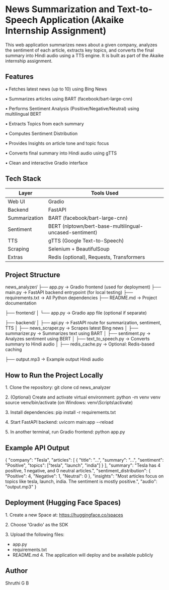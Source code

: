 # News Summarization and Text-to-Speech Application (Akaike Internship Assignment)
This web application summarizes news about a given company, analyzes the sentiment of each article, extracts key topics, and converts the final summary into Hindi audio using a TTS engine. It is built as part of the Akaike internship assignment.

## Features
•⁠  ⁠Fetches latest news (up to 10) using Bing News

•⁠  ⁠Summarizes articles using BART (facebook/bart-large-cnn)

•⁠  ⁠Performs Sentiment Analysis (Positive/Negative/Neutral) using multilingual BERT

•⁠  ⁠Extracts Topics from each summary

•⁠  ⁠Computes Sentiment Distribution

•⁠  ⁠Provides Insights on article tone and topic focus

•⁠  ⁠Converts final summary into Hindi audio using gTTS

•⁠  ⁠Clean and interactive Gradio interface

## Tech Stack
Layer           | Tools Used
----------------|-------------------------------
Web UI          | Gradio
Backend         | FastAPI
Summarization   | BART (facebook/bart-large-cnn)
Sentiment       | BERT (nlptown/bert-base-multilingual-uncased-sentiment)
TTS             | gTTS (Google Text-to-Speech)
Scraping        | Selenium + BeautifulSoup
Extras          | Redis (optional), Requests, Transformers


## Project Structure
news_analyzer/
├── app.py                    -> Gradio frontend (used for deployment)
├── main.py                   -> FastAPI backend entrypoint (for local testing)
├── requirements.txt          -> All Python dependencies
├── README.md                 -> Project documentation

├── frontend/
│   └── app.py                -> Gradio app file (optional if separate)

├── backend/
│   ├── api.py                -> FastAPI route for summarization, sentiment, TTS
│   ├── news_scraper.py       -> Scrapes latest Bing news
│   ├── summarizer.py         -> Summarizes text using BART
│   ├── sentiment.py          -> Analyzes sentiment using BERT
│   ├── text_to_speech.py     -> Converts summary to Hindi audio
│   ├── redis_cache.py        -> Optional: Redis-based caching

├── output.mp3                -> Example output Hindi audio



## How to Run the Project Locally
1.⁠ ⁠Clone the repository:
   git clone <your-repo-url>
   cd news_analyzer
   
2.⁠ ⁠(Optional) Create and activate virtual environment:
   python -m venv venv
   source venv/bin/activate   (on Windows: venv\Scripts\activate)
   
3.⁠ ⁠Install dependencies:
   pip install -r requirements.txt
   
4.⁠ ⁠Start FastAPI backend:
   uvicorn main:app --reload
   
5.⁠ ⁠In another terminal, run Gradio frontend:
   python app.py


## Example API Output

{
  "company": "Tesla",
  "articles": [
    {
      "title": "...",
      "summary": "...",
      "sentiment": "Positive",
      "topics": ["tesla", "launch", "india"]
    }
  ],
  "summary": "Tesla has 4 positive, 1 negative, and 0 neutral articles.",
  "sentiment_distribution": {
    "Positive": 4,
    "Negative": 1,
    "Neutral": 0
  },
  "insights": "Most articles focus on topics like tesla, launch, india. The sentiment is mostly positive.",
  "audio": "output.mp3"
}


## Deployment (Hugging Face Spaces)

1.⁠ ⁠Create a new Space at: https://huggingface.co/spaces

2.⁠ ⁠Choose 'Gradio' as the SDK

3.⁠ ⁠Upload the following files:
   - app.py
   - requirements.txt
   - README.md
4.⁠ ⁠The application will deploy and be available publicly


## Author
Shruthi G B
